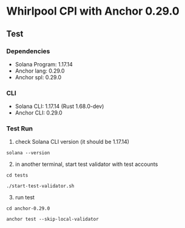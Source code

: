 # Whirlpool CPI with Anchor 0.29.0
## Test
### Dependencies
- Solana Program: 1.17.14
- Anchor lang: 0.29.0
- Anchor spl: 0.29.0

### CLI
- Solana CLI: 1.17.14 (Rust 1.68.0-dev)
- Anchor CLI: 0.29.0

### Test Run
1. check Solana CLI version (it should be 1.17.14)
```
solana --version
```
2. in another terminal, start test validator with test accounts 
```
cd tests
```
```
./start-test-validator.sh
```
3. run test
```
cd anchor-0.29.0
```
```
anchor test --skip-local-validator
```